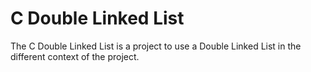 
# C Double Linked List

The C Double Linked List is a project to use a Double Linked List in the different context of the project.


